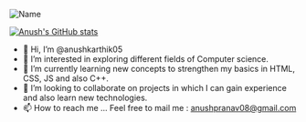 
![Name](https://github.com/anushkarthik05/scaling-waffle/blob/main/Dup.svg)
<!---![Name_banner](https://user-images.githubusercontent.com/58391353/124501205-bdb27700-ddde-11eb-99eb-406432ffead4.gif)--->
[![Anush's GitHub stats](https://github-readme-stats.vercel.app/api?username=anushkarthik05)](https://github.com/anuraghazra/github-readme-stats)



- 👋 Hi, I’m @anushkarthik05
- 👀 I’m interested in exploring different fields of Computer science.
- 🌱 I’m currently learning new concepts to strengthen my basics in HTML, CSS, JS and also C++. 
- 💞️ I’m looking to collaborate on projects in which I can gain experience and also learn new technologies.
- 📫 How to reach me ... Feel free to mail me : anushpranav08@gmail.com


<!---![Hacktoberfest Badge](https://res.cloudinary.com/practicaldev/image/fetch/s--ipK3ZYfm--/c_limit,f_auto,fl_progressive,q_80,w_375/https://dev-to-uploads.s3.amazonaws.com/uploads/badge/badge_image/80/hacktoberfest2020-badge_2.png)--->
<!---
anushkarthik05/anushkarthik05 is a ✨ special ✨ repository because its `README.md` (this file) appears on your GitHub profile.
You can click the Preview link to take a look at your changes.
--->
